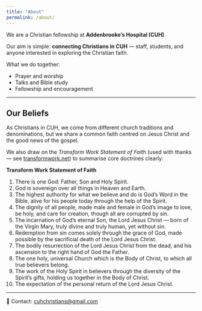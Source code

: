 ```yaml
---
title: "About"
permalink: /about/
---
```


We are a Christian fellowship at **Addenbrooke’s Hospital (CUH)**.  

Our aim is simple: **connecting Christians in CUH** — staff, students, and anyone interested in exploring the Christian faith.

What we do together:
- Prayer and worship  
- Talks and Bible study  
- Fellowship and encouragement  

---

## Our Beliefs

As Christians in CUH, we come from different church traditions and denominations, but we share a common faith centred on Jesus Christ and the good news of the gospel.  
  
We also draw on the *Transform Work Statement of Faith* (used with thanks — see [transformwork.net](https://www.transformwork.net/)) to summarise core doctrines clearly:

<div class="statement-faith">

<strong>Transform Work Statement of Faith</strong>

<ol>
  <li>There is one God: Father, Son and Holy Spirit.</li>
  <li>God is sovereign over all things in Heaven and Earth.</li>
  <li>The highest authority for what we believe and do is God’s Word in the Bible, alive for his people today through the help of the Spirit.</li>
  <li>The dignity of all people, made male and female in God’s image to love, be holy, and care for creation, though all are corrupted by sin.</li>
  <li>The incarnation of God’s eternal Son, the Lord Jesus Christ — born of the Virgin Mary, truly divine and truly human, yet without sin.</li>
  <li>Redemption from sin comes solely through the grace of God, made possible by the sacrificial death of the Lord Jesus Christ.</li>
  <li>The bodily resurrection of the Lord Jesus Christ from the dead, and his ascension to the right hand of God the Father.</li>
  <li>The one holy, universal Church which is the Body of Christ, to which all true believers belong.</li>
  <li>The work of the Holy Spirit in believers through the diversity of the Spirit’s gifts, holding us together in the Body of Christ.</li>
  <li>The expectation of the personal return of the Lord Jesus Christ.</li>
</ol>

</div>

---



📧 Contact: <cuhchristians@gmail.com>  
